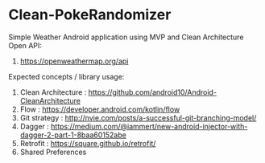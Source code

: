 # Clean-PokeRandomizer
Simple Weather Android application using MVP and Clean Architecture
Open API: 
1. https://openweathermap.org/api

Expected concepts / library usage:
1. Clean Architecture : https://github.com/android10/Android-CleanArchitecture
2. Flow : https://developer.android.com/kotlin/flow
3. Git strategy : http://nvie.com/posts/a-successful-git-branching-model/
4. Dagger : https://medium.com/@iammert/new-android-injector-with-dagger-2-part-1-8baa60152abe
5. Retrofit : https://square.github.io/retrofit/
6. Shared Preferences